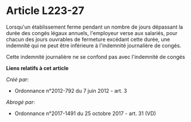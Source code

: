# Article L223-27

Lorsqu'un établissement ferme pendant un nombre de jours dépassant la durée des congés légaux annuels, l'employeur verse aux
salariés, pour chacun des jours ouvrables de fermeture excédant cette durée, une indemnité qui ne peut être inférieure à
l'indemnité journalière de congés.

Cette indemnité journalière ne se confond pas avec l'indemnité de congés

**Liens relatifs à cet article**

_Créé par_:

  - Ordonnance n°2012-792 du 7 juin 2012 - art. 3

_Abrogé par_:

  - Ordonnance n°2017-1491 du 25 octobre 2017 - art. 31 (VD)
